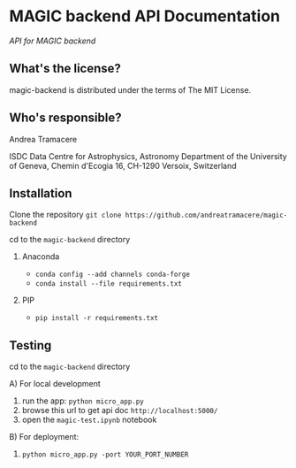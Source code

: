 MAGIC backend API Documentation
==========================================
*API for MAGIC backend*

What's the license?
-------------------

magic-backend is distributed under the terms of The MIT License.

Who's responsible?
-------------------
Andrea Tramacere

ISDC Data Centre for Astrophysics, Astronomy Department of the University of Geneva, Chemin d'Ecogia 16, CH-1290 Versoix, Switzerland


Installation
------------
Clone the repository `git clone https://github.com/andreatramacere/magic-backend`

cd to the `magic-backend` directory 
1) Anaconda
    * `conda config --add channels conda-forge`
    * `conda install --file requirements.txt`
    
2) PIP
    * `pip install -r requirements.txt`

Testing 
-------
cd to the `magic-backend` directory 

A) For local development  

1) run the app: `python micro_app.py`
2) browse this url to get api doc `http://localhost:5000/`
3) open the `magic-test.ipynb` notebook

B) For  deployment: 
1) `python micro_app.py -port YOUR_PORT_NUMBER`
